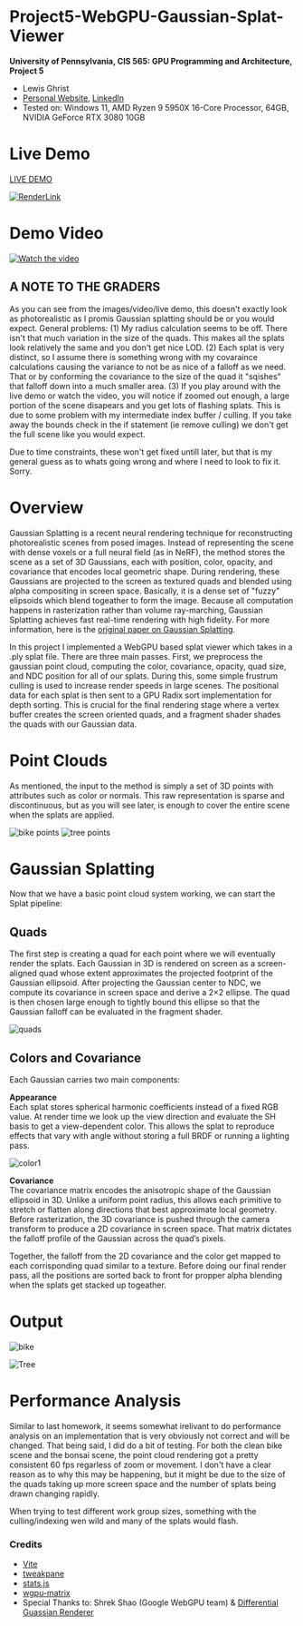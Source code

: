 # Project5-WebGPU-Gaussian-Splat-Viewer

**University of Pennsylvania, CIS 565: GPU Programming and Architecture, Project 5**

* Lewis Ghrist
* [Personal Website](https://siwel-cg.github.io/siwel.cg_websiteV1/index.html#home), [LinkedIn](https://www.linkedin.com/in/lewis-ghrist-4b1b3728b/)
* Tested on: Windows 11, AMD Ryzen 9 5950X 16-Core Processor, 64GB, NVIDIA GeForce RTX 3080 10GB

# Live Demo

[LIVE DEMO](https://siwel-cg.github.io/Project5-WebGPU-Gaussian-Splat-Viewer/)

[![RenderLink](images/Bicycle_GS_V1.png)](https://siwel-cg.github.io/Project5-WebGPU-Gaussian-Splat-Viewer/)

# Demo Video

[![Watch the video](images/Bicycle_GS_V1.png)](https://www.youtube.com/watch?v=FcsVPEqJQR4)

## A NOTE TO THE GRADERS
As you can see from the images/video/live demo, this doesn't exactly look as photorealistic as I promis Gaussian splatting should be or you would expect. General problems: (1) My radius calculation seems to be off. There isn't that much variation in the size of the quads. This makes all the splats look relatively the same and you don't get nice LOD. (2) Each splat is very distinct, so I assume there is something wrong with my covaraince calculations causing the variance to not be as nice of a falloff as we need. That or by conforming the covariance to the size of the quad it "sqishes" that falloff down into a much smaller area. (3) If you play around with the live demo or watch the video, you will notice if zoomed out enough, a large portion of the scene disapears and you get lots of flashing splats. This is due to some problem with my intermediate index buffer / culling. If you take away the bounds check in the if statement (ie remove culling) we don't get the full scene like you would expect.

Due to time constraints, these won't get fixed untill later, but that is my general guess as to whats going wrong and where I need to look to fix it. Sorry. 

# Overview
Gaussian Splatting is a recent neural rendering technique for reconstructing photorealistic scenes from posed images. Instead of representing the scene with dense voxels or a full neural field (as in NeRF), the method stores the scene as a set of 3D Gaussians, each with position, color, opacity, and covariance that encodes local geometric shape. During rendering, these Gaussians are projected to the screen as textured quads and blended using alpha compositing in screen space. Basically, it is a dense set of "fuzzy" elipsoids which blend togeather to form the image. Because all computation happens in rasterization rather than volume ray-marching, Gaussian Splatting achieves fast real-time rendering with high fidelity.
For more information, here is the [original paper on Gaussian Splatting](https://repo-sam.inria.fr/fungraph/3d-gaussian-splatting/3d_gaussian_splatting_high.pdf).

In this project I implemented a WebGPU based splat viewer which takes in a .ply splat file. There are three main passes. First, we preprocess the gaussian point cloud, computing the color, covariance, opacity, quad size, and NDC position for all of our splats. During this, some simple frustrum culling is used to increase render speeds in large scenes. The positional data for each splat is then sent to a GPU Radix sort implementation for depth sorting. This is crucial for the final rendering stage where a vertex buffer creates the screen oriented quads, and a fragment shader shades the quads with our Gaussian data. 

# Point Clouds
As mentioned, the input to the method is simply a set of 3D points with attributes such as color or normals. This raw representation is sparse and discontinuous, but as you will see later, is enough to cover the entire scene when the splats are applied.

![bike points](images/Bicycle_pointcloud_V1.png)
![tree points](images/bonsai_pointcloud_V1.png)

# Gaussian Splatting
Now that we have a basic point cloud system working, we can start the Splat pipeline:

## Quads
The first step is creating a quad for each point where we will eventually render the splats. Each Gaussian in 3D is rendered on screen as a screen-aligned quad whose extent approximates the projected footprint of the Gaussian ellipsoid. After projecting the Gaussian center to NDC, we compute its covariance in screen space and derive a 2×2 ellipse. The quad is then chosen large enough to tightly bound this ellipse so that the Gaussian falloff can be evaluated in the fragment shader.

![quads](images/Bicycle_SizedQuads_V1.png)

## Colors and Covariance
Each Gaussian carries two main components:

**Appearance**  
Each splat stores spherical harmonic coefficients instead of a fixed RGB value. At render time we look up the view direction and evaluate the SH basis to get a view-dependent color. This allows the splat to reproduce effects that vary with angle without storing a full BRDF or running a lighting pass.

![color1](images/Bicycle_DepthSorted_V1.png)

**Covariance**  
The covariance matrix encodes the anisotropic shape of the Gaussian ellipsoid in 3D. Unlike a
uniform point radius, this allows each primitive to stretch or flatten along directions that
best approximate local geometry. Before rasterization, the 3D covariance is pushed through the
camera transform to produce a 2D covariance in screen space. That matrix dictates the falloff
profile of the Gaussian across the quad’s pixels. 

Together, the falloff from the 2D covariance and the color get mapped to each corrisponding quad similar to a texture. Before doing our final render pass, all the positions are sorted back to front for propper alpha blending when the splats get stacked up togeather. 

# Output
![bike](images/Bicycle_GS_V1.png)

![Tree](images/Bonsai_GS_V1.png)

# Performance Analysis
Similar to last homework, it seems somewhat irelivant to do performance analysis on an implementation that is very obviously not correct and will be changed. That being said, I did do a bit of testing. For both the clean bike scene and the bonsai scene, the point cloud rendering got a pretty consistent 60 fps regarless of zoom or movement.  I don't have a clear reason as to why this may be happening, but it might be due to the size of the quads taking up more screen space and the number of splats being drawn changing rapidly.

When trying to test different work group sizes, something with the culling/indexing wen wild and many of the splats would flash. 

### Credits

- [Vite](https://vitejs.dev/)
- [tweakpane](https://tweakpane.github.io/docs//v3/monitor-bindings/)
- [stats.js](https://github.com/mrdoob/stats.js)
- [wgpu-matrix](https://github.com/greggman/wgpu-matrix)
- Special Thanks to: Shrek Shao (Google WebGPU team) & [Differential Guassian Renderer](https://github.com/graphdeco-inria/diff-gaussian-rasterization)

